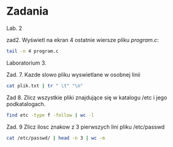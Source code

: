 # Zadania

Lab. 2

zad2. Wyświetl na ekran 4 ostatnie wiersze pliku *program.c*:

```sh
tail -n 4 program.c
```

Laboratorium 3.

Zad. 7. Kazde slowo pliku wyswietlane w osobnej linii

```sh
cat plik.txt | tr " \t" "\n"
```

Zad 8. Zlicz wszystkie pliki znajdujące się w katalogu /etc i jego podkatalogach.

```sh
find etc -type f -follow | wc -l
```

Zad. 9 Zlicz ilosc znakow z 3 pierwszych lini pliku /etc/passwd
```sh
cat /etc/passwd/ | head -n 3 | wc -m
```